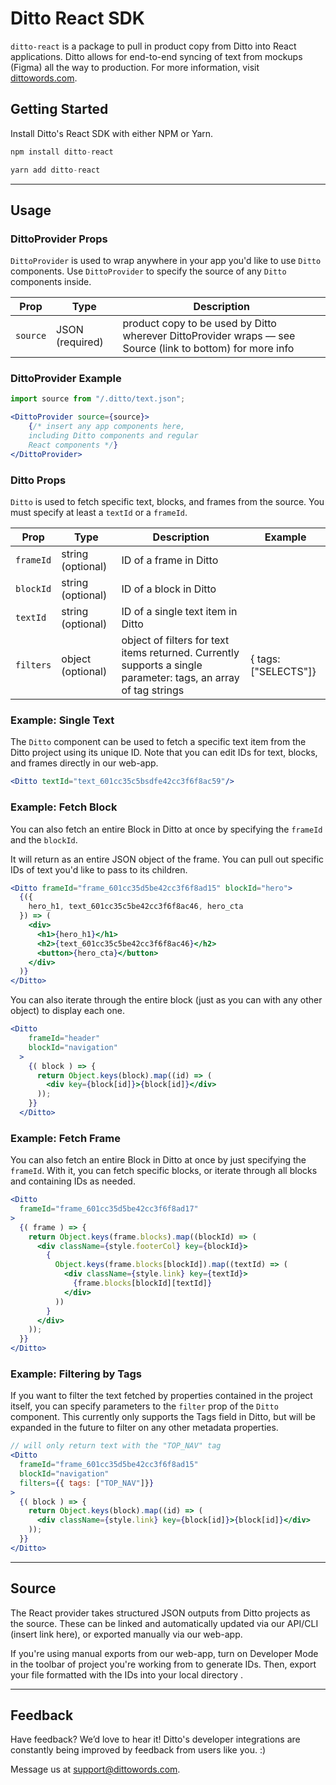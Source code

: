 # Ditto React SDK

`ditto-react` is a package to pull in product copy from Ditto into React applications. Ditto allows for end-to-end syncing of text from mockups (Figma) all the way to production. For more information, visit [dittowords.com](http://dittowords.com).

## Getting Started

Install Ditto's React SDK with either NPM or Yarn.

```jsx
npm install ditto-react

yarn add ditto-react
```

---

## Usage

### DittoProvider Props

`DittoProvider` is used to wrap anywhere in your app you'd like to use `Ditto` components. Use `DittoProvider` to specify the source of any `Ditto` components inside.


| Prop | Type | Description |
| --- | --- | --- |
| `source` | JSON (required) | product copy to be used by Ditto wherever DittoProvider wraps — see Source (link to bottom) for more info  |


### DittoProvider **Example**

```jsx
import source from "/.ditto/text.json";

<DittoProvider source={source}>
	{/* insert any app components here,
	including Ditto components and regular
	React components */}
</DittoProvider>
```

### Ditto Props

`Ditto` is used to fetch specific text, blocks, and frames from the source. You must specify at least a `textId` or a `frameId`.


| Prop | Type | Description | Example |
| --- | --- | --- | --- |
| `frameId` | string (optional) | ID of a frame in Ditto |  |
| `blockId` | string (optional) | ID of a block in Ditto |  |
| `textId` | string (optional) | ID of a single text item in Ditto |  |
| `filters` | object (optional) | object of filters for text items returned. Currently supports a single parameter: tags, an array of tag strings | { tags: ["SELECTS"]} |


### Example: Single Text

The `Ditto` component can be used to fetch a specific text item from the Ditto project using its unique ID. Note that you can edit IDs for text, blocks, and frames directly in our web-app.

```jsx
<Ditto textId="text_601cc35c5bsdfe42cc3f6f8ac59"/>
```

### Example: Fetch Block

You can also fetch an entire Block in Ditto at once by specifying the `frameId` and the `blockId`.

It will return as an entire JSON object of the frame. You can pull out specific IDs of text you'd like to pass to its children.

```jsx
<Ditto frameId="frame_601cc35d5be42cc3f6f8ad15" blockId="hero">
  {({
    hero_h1, text_601cc35c5be42cc3f6f8ac46, hero_cta
  }) => (
    <div>
      <h1>{hero_h1}</h1>
      <h2>{text_601cc35c5be42cc3f6f8ac46}</h2>
      <button>{hero_cta}</button>
    </div>
  )}
</Ditto>
```

You can also iterate through the entire block (just as you can with any other object) to display each one.

```jsx
<Ditto
    frameId="header"
    blockId="navigation"
  >
    {( block ) => {
      return Object.keys(block).map((id) => (
        <div key={block[id]}>{block[id]}</div>
      ));
    }}
  </Ditto>
```

### Example: Fetch Frame

You can also fetch an entire Block in Ditto at once by just specifying the `frameId`. With it, you can fetch specific blocks, or iterate through all blocks and containing IDs as needed.

```jsx
<Ditto
  frameId="frame_601cc35d5be42cc3f6f8ad17"
>
  {( frame ) => {
    return Object.keys(frame.blocks).map((blockId) => (
      <div className={style.footerCol} key={blockId}>
        {
          Object.keys(frame.blocks[blockId]).map((textId) => (
            <div className={style.link} key={textId}>
              {frame.blocks[blockId][textId]}
            </div>
          ))
        }
      </div>
    ));
  }}
</Ditto>
```

### Example: Filtering by Tags

If you want to filter the text fetched by properties contained in the project itself, you can specify parameters to the `filter` prop of the `Ditto` component. This currently only supports the Tags field in Ditto, but will be expanded in the future to filter on any other metadata properties.

```jsx
// will only return text with the "TOP_NAV" tag
<Ditto
  frameId="frame_601cc35d5be42cc3f6f8ad15"
  blockId="navigation"
  filters={{ tags: ["TOP_NAV"]}}
>
  {( block ) => {
    return Object.keys(block).map((id) => (
      <div className={style.link} key={block[id]}>{block[id]}</div>
    ));
  }}
</Ditto>
```

---

## Source

The React provider takes structured JSON outputs from Ditto projects as the source. These can be linked and automatically updated via our API/CLI (insert link here), or exported manually via our web-app.

If you're using manual exports from our web-app, turn on Developer Mode in the toolbar of project you're working from to generate IDs. Then, export your file formatted with the IDs into your local directory .

---

## Feedback

Have feedback? We’d love to hear it! Ditto's developer integrations are constantly being improved by feedback from users like you. :)

Message us at [support@dittowords.com](mailto:support@dittowords.com).

